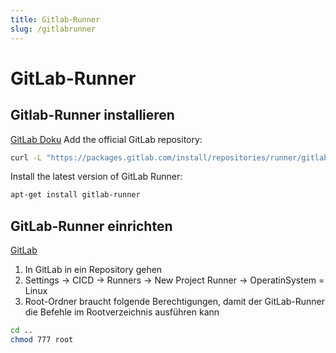 ```yaml
---
title: Gitlab-Runner
slug: /gitlabrunner
---
```

# GitLab-Runner

## Gitlab-Runner installieren

[GitLab Doku](https://docs.gitlab.com/runner/install/linux-repository.html)
Add the official GitLab repository:
```bash
curl -L "https://packages.gitlab.com/install/repositories/runner/gitlab-runner/script.deb.sh" | sudo bash
```
Install the latest version of GitLab Runner:
```bash
apt-get install gitlab-runner
```

## GitLab-Runner einrichten

[GitLab](https://docs.gitlab.com/runner/)

1. In GitLab in ein Repository gehen
2. Settings -> CICD -> Runners -> New Project Runner -> OperatinSystem = Linux
3. Root-Ordner braucht folgende Berechtigungen, damit der GitLab-Runner die Befehle im Rootverzeichnis ausführen kann
```bash
cd ..
chmod 777 root
```
